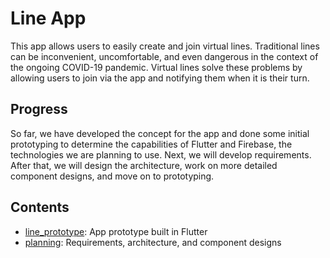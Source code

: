 # Line App

This app allows users to easily create and join virtual lines. Traditional lines can be inconvenient, uncomfortable, and even dangerous in the context of the ongoing COVID-19 pandemic. Virtual lines solve these problems by allowing users to join via the app and notifying them when it is their turn.

## Progress

So far, we have developed the concept for the app and done some initial prototyping to determine the capabilities of Flutter and Firebase, the technologies we are planning to use. Next, we will develop requirements. After that, we will design the architecture, work on more detailed component designs, and move on to prototyping.

## Contents
* [line_prototype](line_prototype): App prototype built in Flutter
* [planning](planning): Requirements, architecture, and component designs
